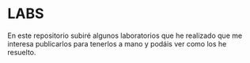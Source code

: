 # LABS
En este repositorio subiré algunos laboratorios que he realizado que me interesa publicarlos para tenerlos a mano y podáis ver como los he resuelto.
